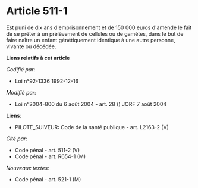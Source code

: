 # Article 511-1

Est puni de dix ans d'emprisonnement et de 150 000 euros d'amende le fait de se prêter à un prélèvement de cellules ou de
gamètes, dans le but de faire naître un enfant génétiquement identique à une autre personne, vivante ou décédée.

**Liens relatifs à cet article**

_Codifié par_:

  - Loi n°92-1336 1992-12-16

_Modifié par_:

  - Loi n°2004-800 du 6 août 2004 - art. 28 () JORF 7 août 2004

**Liens**:

  - PILOTE_SUIVEUR: Code de la santé publique - art. L2163-2 (V)

_Cité par_:

  - Code pénal - art. 511-2 (V)
  - Code pénal - art. R654-1 (M)

_Nouveaux textes_:

  - Code pénal - art. 521-1 (M)
